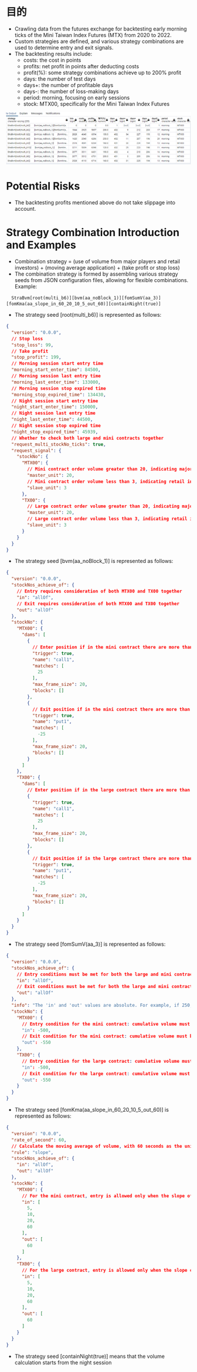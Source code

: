 # 目的

- Crawling data from the futures exchange for backtesting early morning ticks of the Mini Taiwan Index Futures (MTX) from 2020 to 2022.
- Custom strategies are defined, and various strategy combinations are used to determine entry and exit signals.
- The backtesting results include:
    - costs: the cost in points
    - profits: net profit in points after deducting costs
    - profit(%): some strategy combinations achieve up to 200% profit
    - days: the number of test days
    - days+: the number of profitable days
    - days-: the number of loss-making days
    - period: morning, focusing on early sessions
    - stock: MTX00, specifically for the Mini Taiwan Index Futures
  
![image](https://github.com/ChocolateBoy168/pyStock/blob/main/img/400%E5%A4%A9%E7%9A%84%E7%AD%96%E7%95%A5%E5%9B%9E%E6%B8%AC.png)

# Potential Risks

- The backtesting profits mentioned above do not take slippage into account.

# Strategy Combination Introduction and Examples

- Combination strategy = (use of volume from major players and retail investors) + (moving average application) + (take profit or stop loss)
- The combination strategy is formed by assembling various strategy seeds from JSON configuration files, allowing for flexible combinations. Example:

```text
  StraBvm[root(multi_b6)][bvm(aa_noBlock_1)][fomSumV(aa_3)][fomKma(aa_slope_in_60_20_10_5_out_60)][containNight(true)]
```

- The strategy seed [root(multi_b6)] is represented as follows:

```json 
{
  "version": "0.0.0",
  // Stop loss
  "stop_loss": 99,
  // Take profit
  "stop_profit": 199,
  // Morning session start entry time
  "morning_start_enter_time": 84500,
  // Morning session last entry time
  "morning_last_enter_time": 133000,
  // Morning session stop expired time
  "morning_stop_expired_time": 134430,
  // Night session start entry time
  "night_start_enter_time": 150000,
  // Night session last entry time
  "night_last_enter_time": 44500,
  // Night session stop expired time
  "night_stop_expired_time": 45939,
  // Whether to check both large and mini contracts together
  "request_multi_stockNo_ticks": true,
  "request_signal": {
    "stockNo": {
      "MTX00": {
        // Mini contract order volume greater than 20, indicating major player volume
        "master_unit": 20,
        // Mini contract order volume less than 3, indicating retail investor volume
        "slave_unit": 3
      },
      "TX00": {
        // Large contract order volume greater than 20, indicating major player volume
        "master_unit": 20,
        // Large contract order volume less than 3, indicating retail investor volume
        "slave_unit": 3
      }
    }
  }
}

```

- The strategy seed [bvm(aa_noBlock_1)] is represented as follows:

```json 
{
  "version": "0.0.0",
  "stockNos_achieve_of": {
    // Entry requires consideration of both MTX00 and TX00 together
    "in": "allOf",
    // Exit requires consideration of both MTX00 and TX00 together
    "out": "allOf"
  },
  "stockNo": {
    "MTX00": {
      "dams": [
        {
          // Enter position if in the mini contract there are more than 25 buy volumes within every 20 ticks
          "trigger": true,
          "name": "call1",
          "matches": [
            25
          ],
          "max_frame_size": 20,
          "blocks": []
        },
        {
          // Exit position if in the mini contract there are more than 25 sell volumes within every 20 ticks
          "trigger": true,
          "name": "put1",
          "matches": [
            -25
          ],
          "max_frame_size": 20,
          "blocks": []
        }
      ]
    },
    "TX00": {
      "dams": [
        // Enter position if in the large contract there are more than 25 buy volumes within every 20 ticks
        {
          "trigger": true,
          "name": "call1",
          "matches": [
            25
          ],
          "max_frame_size": 20,
          "blocks": []
        },
        {
          // Exit position if in the large contract there are more than 25 sell volumes within every 20 ticks
          "trigger": true,
          "name": "put1",
          "matches": [
            -25
          ],
          "max_frame_size": 20,
          "blocks": []
        }
      ]
    }
  }
}


```

- The strategy seed [fomSumV(aa_3)] is represented as follows:

```json 
{
  "version": "0.0.0",
  "stockNos_achieve_of": {
    // Entry conditions must be met for both the large and mini contracts
    "in": "allOf",
    // Exit conditions must be met for both the large and mini contracts
    "out": "allOf"
  },
  "info": "The 'in' and 'out' values are absolute. For example, if 250, it is 250 for 'call' and -250 for 'put'.",
  "stockNo": {
    "MTX00": {
      // Entry condition for the mini contract: cumulative volume must be greater than or equal to -500
      "in": -500,
      // Exit condition for the mini contract: cumulative volume must be less than or equal to -550
      "out": -550
    },
    "TX00": {
      // Entry condition for the large contract: cumulative volume must be greater than or equal to -500
      "in": -500,
      // Exit condition for the large contract: cumulative volume must be less than or equal to -550
      "out": -550
    }
  }
}

```

- The strategy seed [fomKma(aa_slope_in_60_20_10_5_out_60)] is represented as follows:

```json 
{
  "version": "0.0.0",
  "rate_of_second": 60,
  // Calculate the moving average of volume, with 60 seconds as the unit
  "rule": "slope",
  "stockNos_achieve_of": {
    "in": "allOf",
    "out": "allOf"
  },
  "stockNo": {
    "MTX00": {
      // For the mini contract, entry is allowed only when the slope of moving averages for 5 minutes, 10 minutes, 20 minutes, and 60 minutes are all upward. Exit occurs if the 60-minute volume slope turns downward.
      "in": [
        5,
        10,
        20,
        60
      ],
      "out": [
        60
      ]
    },
    "TX00": {
      // For the large contract, entry is allowed only when the slope of moving averages for 5 minutes, 10 minutes, 20 minutes, and 60 minutes are all upward. Exit occurs if the 60-minute volume slope turns downward.
      "in": [
        5,
        10,
        20,
        60
      ],
      "out": [
        60
      ]
    }
  }
}

```

- The strategy seed [containNight(true)] means that the volume calculation starts from the night session
